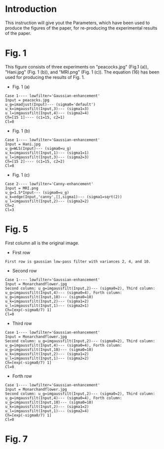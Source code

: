 # Introduction

This instruction will give yout the Parameters, which have been used to produce the figures of the paper, for re-producing the experimental results of the paper.

# Fig. 1
This figure consists of three experiments on "peacocks.jpg" (Fig.1 (a)), "Hani.jpg" (Fig. 1 (b)), and "MRI.png" (Fig. 1 (c)). The equation (16) has been used for producing the results of Fig. 1.
- Fig. 1 (a)
```
Case 1---- lowfilter='Gaussian-enhancement'
Input = peacocks.jpg
u_g=imadjust(Input)--- (sigma0='default')
u_k=imgaussfilt(Input,3)--- (sigma1=3)
u_l=imgaussfilt(Input,4)--- (sigma2=4)
Ch=[15 1]---- (c1=15, c2=1)
Cl=0
````
- Fig. 1 (b)
```
Case 1---- lowfilter='Gaussian-enhancement'
Input = Hani.jpg
u_g=WLS(Input)--- (sigma0=u_g)
u_k=imgaussfilt(Input,1)--- (sigma1=1)
u_l=imgaussfilt(Input,3)--- (sigma2=3)
Ch=[15 2]---- (c1=15, c2=2)
Cl=0
```
- Fig. 1 (c)
```
Case 2---- lowfilter='Canny-enhancement'
Input = MRI.png
u_g=1.5*Input--- (sigma0=u_g)
u_k=edge(Input,'canny',[],sigma1)--- (sigma1=sqrt(2))
u_l=imgaussfilt(Input,2)--- (sigma2=2)
Ch=2
Cl=3
```

# Fig. 5
First column all is the original image.
- First row
```
First row is gaussian low-pass filter with variances 2, 4, and 10.
```
- Second row
```
Case 1---- lowfilter='Gaussian-enhancement'
Input = Monarchandflower.jpg
Second column: u_g=imgaussfilt(Input,2)--- (sigma0=2), Third column: u_g=imgaussfilt(Input,4)--- (sigma0=4), Forth column: u_g=imgaussfilt(Input,10)--- (sigma0=10)
u_k=imgaussfilt(Input,2)--- (sigma1=2)
u_l=imgaussfilt(Input,1)--- (sigma2=1)
Ch=[exp(-sigma0/7) 1]
Cl=0
```
- Third row
```
Case 1---- lowfilter='Gaussian-enhancement'
Input = Monarchandflower.jpg
Second column: u_g=imgaussfilt(Input,2)--- (sigma0=2), Third column: u_g=imgaussfilt(Input,4)--- (sigma0=4), Forth column: u_g=imgaussfilt(Input,10)--- (sigma0=10)
u_k=imgaussfilt(Input,2)--- (sigma1=2)
u_l=imgaussfilt(Input,1)--- (sigma2=2)
Ch=[exp(-sigma0/7) 1]
Cl=0
```
- Forth row
```
Case 1---- lowfilter='Gaussian-enhancement'
Input = Monarchandflower.jpg
Second column: u_g=imgaussfilt(Input,2)--- (sigma0=2), Third column: u_g=imgaussfilt(Input,4)--- (sigma0=4), Forth column: u_g=imgaussfilt(Input,10)--- (sigma0=10)
u_k=imgaussfilt(Input,2)--- (sigma1=2)
u_l=imgaussfilt(Input,1)--- (sigma2=4)
Ch=[exp(-sigma0/7) 1]
Cl=0
```
# Fig. 7
